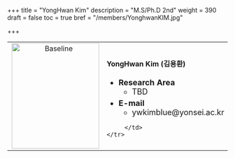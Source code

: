 +++
title = "YongHwan Kim"
description = "M.S/Ph.D 2nd"
weight = 390
draft = false
toc = true
bref = "/members/YonghwanKIM.jpg"

+++

<table>
    <tr>
       <td width="280" align="center" valign="top">
          <img alt="Baseline" width="200px" height="240" src="/members/YonghwanKIM.jpg">
       </td>
       <td>
            <h4>YongHwan Kim (김용환)</h4>
            <ul class="member_info">
                <li style="font-size: 18px"><b>Research Area</b>
                    <ul class="interest">
                        <li style="margin-bottom: 5px">TBD</li>
                    </ul>
                </li>
                <li style="font-size: 18px"><b>E-mail</b>
                    <ul>
                        <li style="margin-bottom: 5px">ywkimblue@yonsei.ac.kr</li>
                    </ul>
                </li>
            </ul>


         </td>
    </tr>
</table>